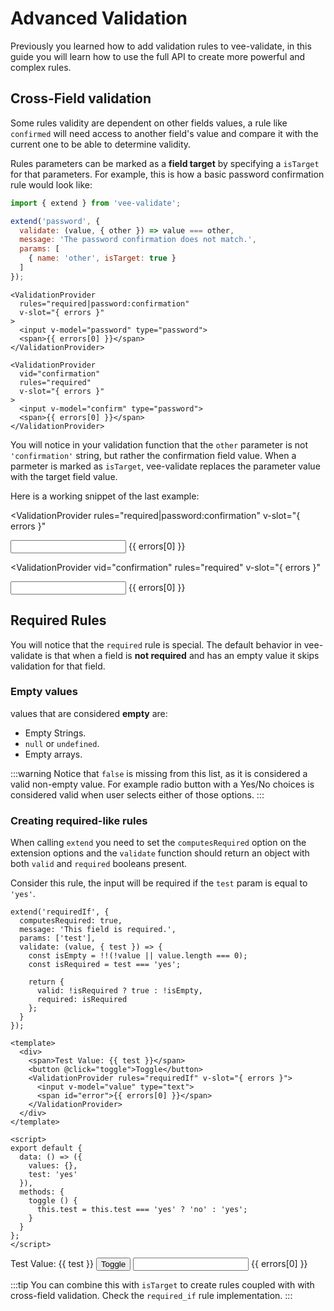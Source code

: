 # Advanced Validation

Previously you learned how to add validation rules to vee-validate, in this guide you will learn how to use the full API to create more powerful and complex rules.

## Cross-Field validation

Some rules validity are dependent on other fields values, a rule like `confirmed` will need access to another field's value and compare it with the current one to be able to determine validity.

Rules parameters can be marked as a **field target** by specifying a `isTarget` for that parameters. For example, this is how a basic password confirmation rule would look like:

```js
import { extend } from 'vee-validate';

extend('password', {
  validate: (value, { other }) => value === other,
  message: 'The password confirmation does not match.',
  params: [
    { name: 'other', isTarget: true }
  ]
});
```

```vue{2,10}
<ValidationProvider
  rules="required|password:confirmation"
  v-slot="{ errors }"
>
  <input v-model="password" type="password">
  <span>{{ errors[0] }}</span>
</ValidationProvider>

<ValidationProvider
  vid="confirmation"
  rules="required"
  v-slot="{ errors }"
>
  <input v-model="confirm" type="password">
  <span>{{ errors[0] }}</span>
</ValidationProvider>
```

You will notice in your validation function that the `other` parameter is not `'confirmation'` string, but rather the confirmation field value. When a parmeter is marked as `isTarget`, vee-validate replaces the parameter value with the target field value.

Here is a working snippet of the last example:

<ValidationProvider
  rules="required|password:confirmation"
  v-slot="{ errors }"
>
  <input v-model="values.pass" type="password">
  <span>{{ errors[0] }}</span>
</ValidationProvider>

<ValidationProvider
  vid="confirmation"
  rules="required"
  v-slot="{ errors }"
>
  <input v-model="values.confirm" type="password">
  <span>{{ errors[0] }}</span>
</ValidationProvider>

## Required Rules

You will notice that the `required` rule is special. The default behavior in vee-validate is that when a field is **not required** and has an empty value it skips validation for that field.

### Empty values

values that are considered **empty** are:

- Empty Strings.
- `null` or `undefined`.
- Empty arrays.

:::warning
Notice that `false` is missing from this list, as it is considered a valid non-empty value. For example radio button with a Yes/No choices is considered valid when user selects either of those options.
:::

### Creating required-like rules

When calling `extend` you need to set the `computesRequired` option on the extension options and the `validate` function should return an object with both `valid` and `required` booleans present.

Consider this rule, the input will be required if the `test` param is equal to `'yes'`.

```js{2,6}
extend('requiredIf', {
  computesRequired: true,
  message: 'This field is required.',
  params: ['test'],
  validate: (value, { test }) => {
    const isEmpty = !!(!value || value.length === 0);
    const isRequired = test === 'yes';

    return {
      valid: !isRequired ? true : !isEmpty,
      required: isRequired
    };
  }
});
```

```vue
<template>
  <div>
    <span>Test Value: {{ test }}</span>
    <button @click="toggle">Toggle</button>
    <ValidationProvider rules="requiredIf" v-slot="{ errors }">
      <input v-model="value" type="text">
      <span id="error">{{ errors[0] }}</span>
    </ValidationProvider>
  </div>
</template>

<script>
export default {
  data: () => ({
    values: {},
    test: 'yes'
  }),
  methods: {
    toggle () {
      this.test = this.test === 'yes' ? 'no' : 'yes';
    }
  }
};
</script>
```

<div>
  <span>Test Value: {{ test }}</span>
  <button @click="toggle">Toggle</button>
  <ValidationProvider :rules="{ requiredIf: { test } }" v-slot="{ errors }">
    <input v-model="values.require" type="text">
    <span id="error">{{ errors[0] }}</span>
  </ValidationProvider>
</div>

:::tip
  You can combine this with `isTarget` to create rules coupled with with cross-field validation. Check the `required_if` rule implementation.
:::

<script>
window.$extendVee('password', {
  validate: (value, { other }) => value === other,
  params: [
    { name: 'other', isTarget: true }
  ],
  message: 'The password confirmation does not match.',
});

window.$extendVee('requiredIf', {
  computesRequired: true,
  message: 'This field is required.',
  params: ['test'],
  validate: (value, { test }) => {
    const isEmpty = !!(!value || value.length === 0);
    const isRequired = test === 'yes';

    return {
      valid: !isRequired ? true : !isEmpty,
      required: isRequired
    };
  }
});

export default {
  data: () => ({
    values: {},
    test: 'yes'
  }),
  methods: {
    toggle () {
      this.test = this.test === 'yes' ? 'no' : 'yes';
    }
  }
};
</script>
